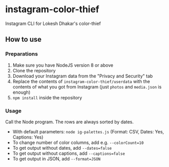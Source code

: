 # instagram-color-thief
Instagram CLI for Lokesh Dhakar's color-thief

## How to use
### Preparations
1. Make sure you have NodeJS version 8 or above
2. Clone the repository
3. Download your Instagram data from the "Privacy and Security" tab
4. Replace the contents of `instagram-color-thief/userdata` with the contents of what you got from Instagram (just `photos` and `media.json` is enough)
5. `npm install` inside the repository

### Usage
Call the Node program. The rows are always sorted by dates.
- With default parameters: `node ig-palettes.js` (Format: CSV, Dates: Yes, Captions: Yes)
- To change number of color columns, add e.g. `--colorCount=10`
- To get output without dates, add `--dates=false`
- To get output without captions, add `--captions=false`
- To get output in JSON, add `--format=JSON`
